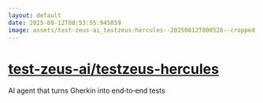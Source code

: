```yaml
---
layout: default
date: 2025-08-12T08:53:55.945859
image: assets/test-zeus-ai_testzeus-hercules--20250812T000528--cropped.png
---
```


# [test-zeus-ai/testzeus-hercules](https://github.com/test-zeus-ai/testzeus-hercules)

AI agent that turns Gherkin into end‑to‑end tests
